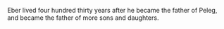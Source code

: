 Eber lived four hundred thirty years after he became the father of Peleg, and became the father of more sons and daughters.